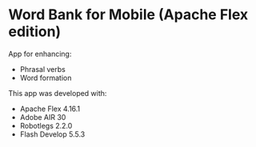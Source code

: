 ﻿Word Bank for Mobile (Apache Flex edition)
==========================================

App for enhancing:

* Phrasal verbs
* Word formation

This app was developed with:

* Apache Flex 4.16.1
* Adobe AIR 30
* Robotlegs 2.2.0
* Flash Develop 5.5.3
